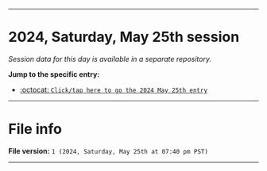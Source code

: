 
***

# 2024, Saturday, May 25th session

_Session data for this day is available in a separate repository._

**Jump to the specific entry:**

- [:octocat: `Click/tap here to go the 2024 May 25th entry`](https://github.com/seanpm2001/SeansLifeArchive_Images_TinyTower_Y2024/tree/SeansLifeArchive_Images_TinyTower_Y2024_Main-dev/2024/05_May/25/)

***

# File info

**File version:** `1 (2024, Saturday, May 25th at 07:40 pm PST)`

***
